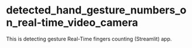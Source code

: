 # detected_hand_gesture_numbers_on_real-time_video_camera

This is detecting gesture Real-Time fingers counting (Streamlit) app.


